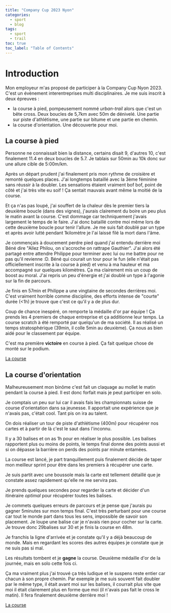 ```yaml
---
title: "Company Cup 2023 Nyon"
categories:
  - sport
  - blog
tags:
  - sport
  - trail
toc: true
toc_label: "Table of Contents"
---
```


# Introduction

Mon employeur m'as proposé de participer à la Company Cup Nyon 2023. C'est un évènement interentreprises multi disciplinaires. Je me suis inscrit à deux épreuves :
- la course à pied, pompeusement nommé _urban-trail_ alors que c'est un bête cross. Deux boucles de 5,7km avec 50m de dénivelé. Une partie sur piste d'athlétisme, une partie sur bitume et une partie en chemin.
- la course d'orientation. Une découverte pour moi.

## La course à pied

Personne ne connaissait bien la distance, certains disait 9, d'autres 10, c'est finalement 11.4 en deux boucles de 5.7. Je tablais sur 50min au 10k donc sur une allure cible de 5:00m/km.

Après un départ prudent j'ai finalement pris mon rythme de croisière et remonté quelques places. J'ai longtemps bataillé avec la 3ème féminine sans réussir à la doubler. Les sensations étaient vraiment bof bof, point de côté et j'ai très vite eu soif ! Ça sentait mauvais avant même la moitié de la course. 

Et ça n'as pas loupé, j'ai souffert de la chaleur dès le premier tiers la deuxième boucle (dans des vignes), j'aurais clairement du boire un peu plus le matin avant la course. C'est dommage car techniquement j'avais largement le temps de le faire. J'ai donc bataillé contre moi même lors de cette deuxième boucle pour tenir l'allure. Je me suis fait doublé par un type et après avoir lutté pendant 1kilomètre je l'ai laissé filé la mort dans l'âme. 

Je commençais à doucement perdre pied quand j'ai entendu derrière moi Béné dire "Allez Philou, on s'accroche on rattrape Gauthier". J'ai alors été partagé entre attendre Philippe pour terminer avec lui ou me battre pour ne pas qu'il revienne :D. Béné qui courait un tour pour le fun (elle n'était pas officiellement inscrite à la course à pied) et venu à ma hauteur et ma accompagné sur quelques kilomètres. Ça ma clairement mis un coup de boost au moral. J'ai repris un peu d'énergie et j'ai doublé un type à l'agonie sur la fin de parcours.

Je finis en 57min et Philippe a une vingtaine de secondes derrières moi. C'est vraiment horrible comme discipline, des efforts intense de "courte" durée (<1h) je trouve que c'est ce qu'il y a de plus dur.

Coup de chance inespéré, on remporte la médaille d'or par équipe ! Ça prends les 4 premiers de chaque entreprise et ça additionne leur temps. La course scratch à été remporté par quelqu'un de ma société. Il as réalisé un temps stratosphérique (39min, il colle 5min au deuxième). Ça nous as bien aidé pour le classement par équipe.

C'est ma première __victoire__ en course à pied. Ça fait quelque chose de monté sur le podium.

[La course](https://www.strava.com/activities/9409939734)

## La course d'orientation

Malheureusement mon binôme c'est fait un claquage au mollet le matin pendant la course à pied. Il est donc forfait mais je peut participer en solo.

Je comptais un peu sur lui car il avais fais les championnats suisse de course d'orientation dans sa jeunesse. Il apportait une expérience que je n'avais pas, c'était cool. Tant pis on ira au talent.

On dois réaliser un tour de piste d'athlétisme (400m) pour récupérer nos cartes et à partir de là c'est le saut dans l'inconnu.

Il y a 30 balises et on as 1h pour en réaliser le plus possible. Les balises rapportent plus ou moins de points, le temps final donne des points aussi et si on dépasse la barrière on perds des points par minute entamées.

La course est lancé, je part tranquillement puis finalement décide de taper mon meilleur sprint pour être dans les premiers à récupérer une carte.

Je suis partit avec une boussole mais la carte est tellement détaillé que je constate assez rapidement qu'elle ne me servira pas.

Je prends quelques secondes pour regarder la carte et décider d'un itinéraire _optimal_ pour récupérer toutes les balises.

Je commets quelques erreurs de parcours et je pense que j'aurais pu gagner 5minutes sur mon temps final. C'est très perturbant pour une course car tout le monde part dans tous les sens, impossible de savoir son placement. Je loupe une balise car je n'avais rien pour cocher sur la carte. Je trouve donc 29balises sur 30 et je finis la course en 48m.

Je franchis la ligne d'arrivée et je constate qu'il y a déjà beaucoup de monde. Mais en regardant les scores des autres équipes je constate que je ne suis pas si mal.

Les résultats tombent et je __gagne__ la course. Deuxième médaille d'or de la journée, mais en solo cette fois ci.

Ça ma vraiment plus j'ai trouvé ça très ludique et le suspens reste entier car chacun à son propre	 chemin. Par exemple je me suis souvent fait doubler par le même type, il était avant moi sur les balises, il courrait plus vite que moi il était clairement plus en forme que moi (il n'avais pas fait le cross le matin). Il fera finalement deuxième derrière moi !

[La course](https://www.strava.com/activities/9411673288)
